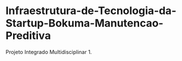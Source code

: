 # Infraestrutura-de-Tecnologia-da-Startup-Bokuma-Manutencao-Preditiva

Projeto Integrado Multidisciplinar 1.
